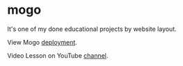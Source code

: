 # mogo

It's one of my done educational projects by website layout.

View Mogo [deployment](https://id2339.github.io/mogo/).

Video Lesson on YouTube [channel](https://www.youtube.com/playlist?list=PLoq3Accf02PVdUqjqPdWMG4HbEZXlhICW).
